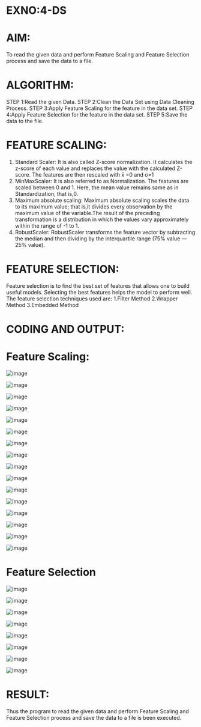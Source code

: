 # EXNO:4-DS
# AIM:
To read the given data and perform Feature Scaling and Feature Selection process and save the
data to a file.

# ALGORITHM:
STEP 1:Read the given Data.
STEP 2:Clean the Data Set using Data Cleaning Process.
STEP 3:Apply Feature Scaling for the feature in the data set.
STEP 4:Apply Feature Selection for the feature in the data set.
STEP 5:Save the data to the file.

# FEATURE SCALING:
1. Standard Scaler: It is also called Z-score normalization. It calculates the z-score of each value and replaces the value with the calculated Z-score. The features are then rescaled with x̄ =0 and σ=1
2. MinMaxScaler: It is also referred to as Normalization. The features are scaled between 0 and 1. Here, the mean value remains same as in Standardization, that is,0.
3. Maximum absolute scaling: Maximum absolute scaling scales the data to its maximum value; that is,it divides every observation by the maximum value of the variable.The result of the preceding transformation is a distribution in which the values vary approximately within the range of -1 to 1.
4. RobustScaler: RobustScaler transforms the feature vector by subtracting the median and then dividing by the interquartile range (75% value — 25% value).

# FEATURE SELECTION:
Feature selection is to find the best set of features that allows one to build useful models. Selecting the best features helps the model to perform well.
The feature selection techniques used are:
1.Filter Method
2.Wrapper Method
3.Embedded Method

# CODING AND OUTPUT:
# Feature Scaling:

![image](https://github.com/SriSaiPriyaSenthilvel/EXNO-4-DS/assets/119475702/7b0c7bc6-eb31-4c5c-a19c-47cad1df23b1)

![image](https://github.com/SriSaiPriyaSenthilvel/EXNO-4-DS/assets/119475702/c7cef4a4-ffb1-444b-bd92-c0c362e90e9c)

![image](https://github.com/SriSaiPriyaSenthilvel/EXNO-4-DS/assets/119475702/f9063d68-1650-4be3-8b13-cd6074b5b76e)

![image](https://github.com/SriSaiPriyaSenthilvel/EXNO-4-DS/assets/119475702/f4e671e3-95ed-47f3-9727-a9bf4401740b)

![image](https://github.com/SriSaiPriyaSenthilvel/EXNO-4-DS/assets/119475702/fc5895d1-7b9d-4901-a8de-0bebbe9cc017)

![image](https://github.com/SriSaiPriyaSenthilvel/EXNO-4-DS/assets/119475702/99067448-320c-48c4-a4ec-33fc0d30dccf)

![image](https://github.com/SriSaiPriyaSenthilvel/EXNO-4-DS/assets/119475702/0cb2d511-0617-4c79-aba9-09a65e4f0c25)

![image](https://github.com/SriSaiPriyaSenthilvel/EXNO-4-DS/assets/119475702/66cd1bff-33c8-4244-90ec-9e69f13b7ffb)

![image](https://github.com/SriSaiPriyaSenthilvel/EXNO-4-DS/assets/119475702/a3fc4bb0-fdad-48b0-8eea-9d043c6bcfb0)

![image](https://github.com/SriSaiPriyaSenthilvel/EXNO-4-DS/assets/119475702/8bbbd594-2432-46d4-b160-3931f09a266a)

![image](https://github.com/SriSaiPriyaSenthilvel/EXNO-4-DS/assets/119475702/c82c6bdd-32e2-411a-94e2-b99c1afca5e0)


![image](https://github.com/SriSaiPriyaSenthilvel/EXNO-4-DS/assets/119475702/64266374-8ef2-4e42-a6e3-42a9d4ec4dee)

![image](https://github.com/SriSaiPriyaSenthilvel/EXNO-4-DS/assets/119475702/83491504-8ca6-448b-8e94-0e6c64f69b61)

![image](https://github.com/SriSaiPriyaSenthilvel/EXNO-4-DS/assets/119475702/ca77cbb0-a602-41b7-91dc-364b43f56fcf)

![image](https://github.com/SriSaiPriyaSenthilvel/EXNO-4-DS/assets/119475702/d8d24eaf-fc38-45e5-beb3-d1eb51a32fcb)

![image](https://github.com/SriSaiPriyaSenthilvel/EXNO-4-DS/assets/119475702/0117a226-ebab-4815-a371-12d43431a271)

# Feature Selection

![image](https://github.com/SriSaiPriyaSenthilvel/EXNO-4-DS/assets/119475702/44fe5b9e-b6d8-4f4c-9827-bac7e61546b9)

![image](https://github.com/SriSaiPriyaSenthilvel/EXNO-4-DS/assets/119475702/95bb700a-7b3d-403d-a4a8-d4cc1ef3d442)

![image](https://github.com/SriSaiPriyaSenthilvel/EXNO-4-DS/assets/119475702/6ec0460d-c298-4236-a24d-41b7b9714060)

![image](https://github.com/SriSaiPriyaSenthilvel/EXNO-4-DS/assets/119475702/22436c88-4779-4bbd-aece-e4f922139f80)

![image](https://github.com/SriSaiPriyaSenthilvel/EXNO-4-DS/assets/119475702/8f361667-a0b7-4260-a37c-4a59ba4f870c)

![image](https://github.com/SriSaiPriyaSenthilvel/EXNO-4-DS/assets/119475702/9666286c-c407-4967-a8f7-341f66aaa3f4)

![image](https://github.com/SriSaiPriyaSenthilvel/EXNO-4-DS/assets/119475702/b1a987a5-17ac-4ce7-b1cf-b57b54141bd4)

![image](https://github.com/SriSaiPriyaSenthilvel/EXNO-4-DS/assets/119475702/044e8001-40ce-4b87-a531-4f7edeacb3cb)

# RESULT:

Thus the program to read the given data and perform Feature Scaling and Feature Selection process and save the data to a file is been executed.
